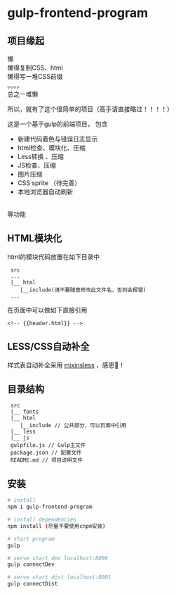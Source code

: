 # gulp-frontend-program

## 项目缘起
懒 <br />
懒得复制CSS、html<br />
懒得写一堆CSS前缀<br />
。。。。<br />
总之一堆懒<br />

所以，就有了这个很简单的项目（高手请直接略过！！！！）<br />

这是一个基于gulp的前端项目，
包含
* 新建代码着色与错误日志显示
* html检查、模块化、压缩
* Less转换 、压缩
* JS检查、压缩 
* 图片压缩
* CSS sprite （待完善）
* 本地浏览器自动刷新
<br />
等功能  

## HTML模块化
html的模块代码放置在如下目录中
```
 src  
 ...
 |__ html 
    |__include(请不要随意修改此文件名，否则会报错) 
 ...
```
在页面中可以做如下直接引用
```
<!-- {{header.html}} -->
```

## LESS/CSS自动补全
样式表自动补全采用 [mixinsless](http://mixinsless.com/ "mixinsless") ，感恩！  
## 目录结构
```
 src 
 |__ fonts
 |__ html 
    |__include // 公共部分，可以页面中引用
 |__ less
 |__ js 
 gulpfile.js // Gulp主文件
 package.json // 配置文件
 README.md // 项目说明文件

```

## 安装

``` bash
# install
npm i gulp-frontend-program

# install dependencies
npm install (尽量不要使用cnpm安装)

# start program
gulp

# serve start dev localhost:8000
gulp connectDev

# serve start dist localhost:8001
gulp connectDist 

```

